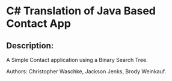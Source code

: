 # C# Translation of Java Based Contact App
## Description:
A Simple Contact application using a Binary Search Tree.

Authors: Christopher Waschke, Jackson Jenks, Brody Weinkauf.